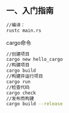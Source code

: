 ## 一、入门指南

```bash
//编译：
rustc main.rs
```

cargo命令

```bash
//创建项目 
cargo new hello_cargo
//构建项目
cargo build
//构建并运行项目
cargo run
//检查代码
cargo check
//发布而构建
cargo build --release
